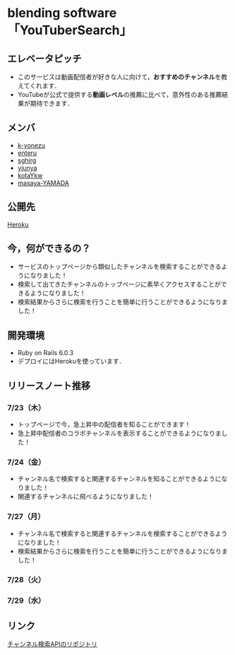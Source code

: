 # blending software「YouTuberSearch」
## エレベータピッチ
- このサービスは動画配信者が好きな人に向けて，**おすすめのチャンネル**を教えてくれます．
- YouTubeが公式で提供する**動画レベル**の推薦に比べて，意外性のある推薦結果が期待できます．
<!-- - Googleアカウントをリンクすると，登録しているチャンネルからおすすめのチャンネルを見つけます． -->


## メンバ
- [k-yonezu](https://github.com/k-yonezu)
- [enteru](https://github.com/enteru)
- [sghirg](https://github.com/sghirg)
- [yjunya](https://github.com/yjunya)
- [kotaYkw](https://github.com/kotaYkw)
- [masaya-YAMADA](https://github.com/masaya-YAMADA)


## 公開先
[Heroku](https://youtuber-search.herokuapp.com/)

## 今，何ができるの？
- サービスのトップページから類似したチャンネルを検索することができるようになりました！
- 検索して出てきたチャンネルのトップページに素早くアクセスすることができるようになりました！
- 検索結果からさらに検索を行うことを簡単に行うことができるようになりました！

## 開発環境
- Ruby on Rails 6.0.3
- デプロイにはHerokuを使っています．
<!-- - 環境構築はDockerを使っています． -->

## リリースノート推移
### 7/23（木）
<!-- - サービスのトップページを開くことができるようになりました！ -->
- トップページで今，急上昇中の配信者を知ることができます！
- 急上昇中配信者のコラボチャンネルを表示することができるようになりました！

### 7/24（金）
- チャンネル名で検索すると関連するチャンネルを知ることができるようになりました！
- 関連するチャンネルに飛べるようになりました！

### 7/27（月）
- チャンネル名で検索すると関連するチャンネルを検索することができるようになりました！
- 検索結果からさらに検索を行うことを簡単に行うことができるようになりました！

### 7/28（火）
### 7/29（水）

## リンク
[チャンネル検索APIのリポジトリ](https://github.com/enpitut2020/blending-software_summer_api)
